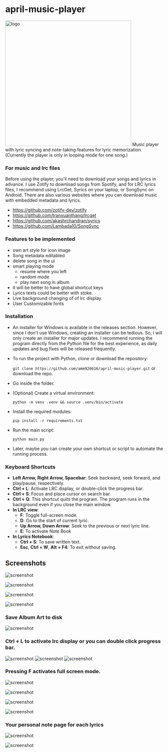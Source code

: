 # april-music-player
<img src="./icons/april-logo.png" alt="logo" width="400"/>
Music player with lyric syncing and note-taking features for lyric memorization. (Currently the player is only in looping mode for one song.)

### For music and lrc files
Before using the player, you'll need to download your songs and lyrics in advance. I use Zotify to download songs from Spotify, and for LRC lyrics files, I recommend using LrcGet, Syrics on your laptop, or SongSync on Android. There are also various websites where you can download music with embedded metadata and lyrics.

- https://github.com/zotify-dev/zotify
- https://github.com/tranxuanthang/lrcget
- https://github.com/akashrchandran/syrics
- https://github.com/Lambada10/SongSync

### Features to be implemented
- own art style for icon image
- Song metadata editabled
- delete song in the ui
- smart playing mode
  - resume where you left
  - random mode
  - play next song in album
- it will be better to have global shortcut keys
- Lyrics texts could be better with stoke. 
- Live background changing of of lrc display.
- User Customizable fonts
 
### Installation

- An installer for Windows is available in the releases section. However, since I don't use Windows, creating an installer can be tedious. So, I will only create an installer for major updates. I recommend running the program directly from the Python file for the best experience, as daily updates and bug fixes will be released frequently.

- To run the project with Python, clone or download the repository:
    
    `git clone https://github.com/amm926616/april-music-player.git` or download the repo.

- Go inside the folder.
    
- (Optional) Create a virtual environment:

    `python -m venv .venv && source .venv/bin/activate`
    
- Install the required modules:

    `pip install -r requirements.txt`
    
- Run the main script:
    
    `python main.py`

- Later, maybe you can create your own shortcut or script to automate the running process.     

### Keyboard Shortcuts

- **Left Arrow, Right Arrow, Spacebar**: Seek backward, seek forward, and play/pause, respectively.
- **Ctrl + L**: Activate LRC display, or double-click the progress bar.
- **Ctrl + S**: Focus and place cursor on search bar.
- **Ctrl + Q**: This shortcut quits the program. The program runs in the background even if you close the main 
window. 
- **In LRC view**:
    - **F**: Toggle full-screen mode.
    - **D**: Go to the start of current lyric.
    - **Up Arrow, Down Arrow**: Seek to the previous or next lyric line.
    - **E**: To activate Note Book
- **In Lyrics Notebook**:
  - **Ctrl + S**: To save written text.
  - **Esc**, **Ctrl + W**, **Alt + F4**: To exit without saving.

## Screenshots
![screenshot](./screenshots/ui1.png)

![screenshot](./screenshots/ui2.png)

![screenshot](./screenshots/ui3.png)

![screenshot](./screenshots/ui4.png)

### Save Album Art to disk
![screenshot](./screenshots/savetodisk.png)

### **Ctrl + L** to activate lrc display or you can double click progress bar.
![screenshot](./screenshots/lrc1.png)
![screenshot](./screenshots/lrc2.png)
![screenshot](./screenshots/lrc3.png)

### Pressing F activates full screen mode.
![screenshot](./screenshots/full-screen1.png)

![screenshot](./screenshots/full-screen2.png)

![screenshot](./screenshots/full-screen3.png)

![screenshot](./screenshots/full-screen4.png)

### Your personal note page for each lyrics
![screenshot](./screenshots/note-taking1.png)

![screenshot](./screenshots/note-taking2.png)


